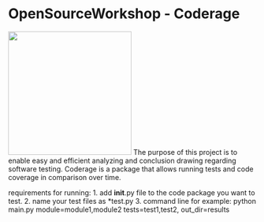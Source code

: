 # OpenSourceWorkshop - Coderage
<img src="https://media.wired.com/photos/5926db217034dc5f91becd6b/master/w_582,c_limit/so-logo-s.jpg" width="250"> 
The purpose of this project is to enable easy and efficient analyzing and conclusion drawing regarding software testing.
Coderage is a package that allows running tests and code coverage in comparison over time.


requirements for running: 
    1. add __init__.py file to the code package you want to test.
    2. name your test files as *test.py
    3. command line for example:
    python main.py module=module1,module2 tests=test1,test2, out_dir=results
